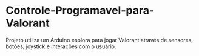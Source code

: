 # Controle-Programavel-para-Valorant
Projeto utiliza um Arduino esplora para jogar Valorant através de sensores, botões, joystick e interações com o usuário.
